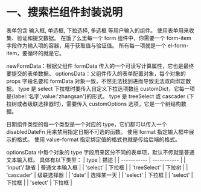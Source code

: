 # 一、搜索栏组件封装说明

表单包含 输入框, 单选框, 下拉选择, 多选框 等用户输入的组件。 使用表单用来收集、验证和提交数据。
在饿了么里每一个 form 组件中，你需要一个 form-item 字段作为输入项的容器，用于获取值与验证值。
所有每一项就是一个 el-form-item，要循环的就是它。

newFormData：根据父组件 formData 传入的一个可读写计算属性，它也是最终要提交的表单数据。
optionsData：父组件传入的表单配置对象，每个对象的 props 字段名要和 formData 对象一致，不然无法找到进而导致无法双向绑定数据。
type 是 select 下拉框时要传入自定义下拉选项数组 customDict，它每一项是{label:'名字',value:'zhangsan'}的形式。
type 是 treeSelect 或 cascader (下拉树或者级联选择器时)，需要传入 customOptions 选项，它是一个树结构数据。

日期组件类型的每一个类型是一个对应的 type，它们都可以传入一个 disabledDateFn 用来禁用指定日期不可选的函数。
使用 format 指定输入框中展示的格式。 使用 value-format 指定绑定值的格式也就是传给后端的格式。

optionsData 中每个对象的 type 字段用来区分不同的表单项，默认不传就是普通文本输入框。
具体有以下类型：
| type | 描述 |
| ----------- | ----------- |
| 'input'/ 缺省 | 普通文本输入框 |
| 'select' | 下拉框 |
| 'treeSelect' | 下拉树 |
| 'cascader' | 级联选择器 |
| 'date' | 选择某一天 |
| 'select' | 下拉框 |
| 'select' | 下拉框 |
| 'select' | 下拉框 |
